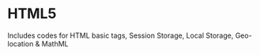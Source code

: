 # HTML5
Includes codes for HTML basic tags, Session Storage, Local Storage, Geo-location &amp; MathML

